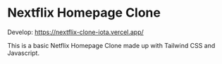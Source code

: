 # Nextflix Homepage Clone 

Develop: https://nextflix-clone-iota.vercel.app/

This is a basic Netflix Homepage Clone made up with Tailwind CSS and Javascript.
